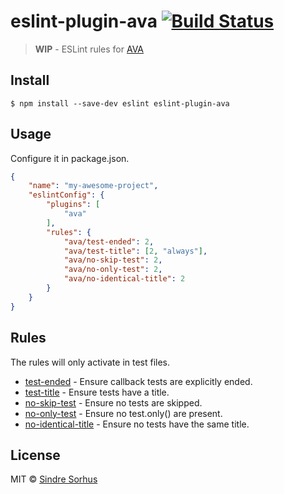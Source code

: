 # eslint-plugin-ava [![Build Status](https://travis-ci.org/sindresorhus/eslint-plugin-ava.svg?branch=master)](https://travis-ci.org/sindresorhus/eslint-plugin-ava)

> **WIP** - ESLint rules for [AVA](https://github.com/sindresorhus/ava)


## Install

```
$ npm install --save-dev eslint eslint-plugin-ava
```


## Usage

Configure it in package.json.

```json
{
	"name": "my-awesome-project",
	"eslintConfig": {
		"plugins": [
			"ava"
		],
		"rules": {
			"ava/test-ended": 2,
			"ava/test-title": [2, "always"],
			"ava/no-skip-test": 2,
			"ava/no-only-test": 2,
			"ava/no-identical-title": 2
		}
	}
}
```


## Rules

The rules will only activate in test files.

- [test-ended](docs/rules/test-ended.md) - Ensure callback tests are explicitly ended.
- [test-title](docs/rules/test-title.md) - Ensure tests have a title.
- [no-skip-test](docs/rules/no-skip-test.md) - Ensure no tests are skipped.
- [no-only-test](docs/rules/no-only-test.md) - Ensure no test.only() are present.
- [no-identical-title](docs/rules/no-identical-title.md) - Ensure no tests have the same title.


## License

MIT © [Sindre Sorhus](http://sindresorhus.com)
